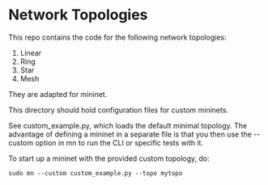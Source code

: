 # Network Topologies

This repo contains the code for the following network topologies:
1. Linear
2. Ring
3. Star
4. Mesh

They are adapted for mininet. 

This directory should hold configuration files for custom mininets.

See custom_example.py, which loads the default minimal topology.  The advantage of defining a mininet in a separate file is that you then use the --custom option in mn to run the CLI or specific tests with it.

To start up a mininet with the provided custom topology, do:

    sudo mn --custom custom_example.py --topo mytopo
    
